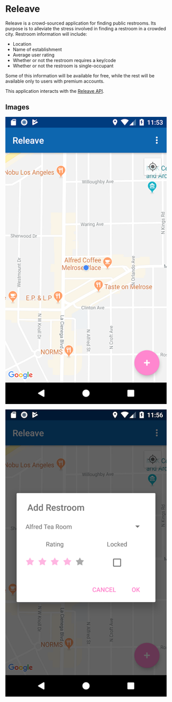# Releave

Releave is a crowd-sourced application for finding public restrooms. Its purpose is to alleviate the stress involved in
finding a restroom in a crowded city. Restroom information will include:

- Location
- Name of establishment
- Average user rating
- Whether or not the restroom requires a key/code
- Whether or not the restroom is single-occupant

Some of this information will be available for free, while the rest will be available only to users with premium
accounts.

This application interacts with the [Releave API](https://github.com/hmmelton/Releave-Api/).

## Images

![Image of Map](https://github.com/hmmelton/Releave-Android/blob/master/img/map.png)

![Image of Restroom Input](https://github.com/hmmelton/Releave-Android/blob/master/img/add_restroom.png)